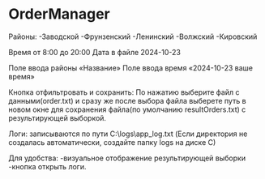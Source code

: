 # OrderManager
Районы:
-Заводской
-Фрунзенский
-Ленинский 
-Волжский
-Кировский

Время от 8:00 до 20:00
Дата в файле 2024-10-23

Поле ввода районы «Название»
Поле ввода время «2024-10-23 ваше время»

Кнопка отфильтровать и сохранить:
По нажатию выберите файл с данными(order.txt) и сразу же после выбора файла выберете путь в новом окне для сохранения файла(по умолчанию resultOrders.txt) с результирующей выборкой.

Логи: записываются по пути C:\\logs\\app_log.txt
(Если директория не создалась автоматически, создайте папку logs на диске C) 

Для удобства: 
-визуальное отображение результирующей выборки
-кнопка открыть логи.
